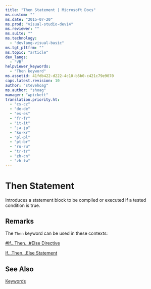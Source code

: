 ```yaml
---
title: "Then Statement | Microsoft Docs"
ms.custom: ""
ms.date: "2015-07-20"
ms.prod: "visual-studio-dev14"
ms.reviewer: ""
ms.suite: ""
ms.technology: 
  - "devlang-visual-basic"
ms.tgt_pltfrm: ""
ms.topic: "article"
dev_langs: 
  - "VB"
helpviewer_keywords: 
  - "Then keyword"
ms.assetid: 41fdb422-d222-4c10-b5b0-c421c79e9070
caps.latest.revision: 10
author: "stevehoag"
ms.author: "shoag"
manager: "wpickett"
translation.priority.ht: 
  - "cs-cz"
  - "de-de"
  - "es-es"
  - "fr-fr"
  - "it-it"
  - "ja-jp"
  - "ko-kr"
  - "pl-pl"
  - "pt-br"
  - "ru-ru"
  - "tr-tr"
  - "zh-cn"
  - "zh-tw"
---
```

# Then Statement
Introduces a statement block to be compiled or executed if a tested condition is true.  
  
## Remarks  
 The `Then` keyword can be used in these contexts:  
  
 [#If...Then...#Else Directive](../../../visual-basic/language-reference/directives/if-then-else-directives.md)  
  
 [If...Then...Else Statement](../../../visual-basic/language-reference/statements/if-then-else-statement.md)  
  
## See Also  
 [Keywords](../../../visual-basic/language-reference/keywords/index.md)